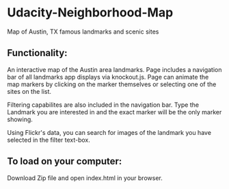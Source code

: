 # Udacity-Neighborhood-Map

Map of Austin, TX famous landmarks and scenic sites

## Functionality:

An interactive map of the Austin area landmarks. Page includes a navigation bar of all landmarks app displays via knockout.js. Page can animate the map markers by clicking on the marker themselves or selecting one of the sites on the list.

Filtering capabilites are also included in the navigation bar. Type the Landmark you are interested in and the exact marker will be the only marker showing. 

Using Flickr's data, you can search for images of the landmark you have selected in the filter text-box.

## To load on your computer:

Download Zip file and open index.html in your browser.
